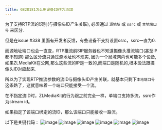 ```yaml
---
title: GB28181怎么用设备ID作为流ID
---
```

为了支持RTP流的识别(与摄像头ID产生关联), 必须通过 `源地址` 或 `ssrc` 或 `本地端口号` 来区分.

但是在issue #338 里面有开发者反馈，有些设备不支持设置ssrc，ssrc一直为0.

而源地址端口也会一直变，RTP推流前SIP服务器也不知道摄像头推流端口(甚至IP都不知道) 那么区分流只通过源地址也不现实,
因为一个局域网内也可能多个设备, 如果ZLMediaKit在公网,那么这些流的IP是一致的,而端口是随机的,根本没法跟摄像头ID对应起来.

所以为了实现RTP推流参数的流ID与摄像头ID产生关联，就基本只剩下`本地端口号`这条路了，这就意味着一个端口只能接受一个流。

在不指定流ID时，ZLMediaKit的行为跟之前完全一样，单端口支持多流，ssrc作为stream id。

如果指定了该端口绑定的流ID，那么该端口只能接收一路流。

以下是关键代码：
![image](/images/how_to_use_device_id_as_stream_id_1.png)
![image](/images/how_to_use_device_id_as_stream_id_2.png)
![image](/images/how_to_use_device_id_as_stream_id_3.png)
![image](/images/how_to_use_device_id_as_stream_id_4.png)
![image](/images/how_to_use_device_id_as_stream_id_5.png)
![image](/images/how_to_use_device_id_as_stream_id_6.png)

